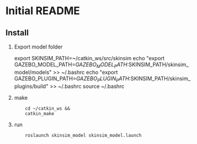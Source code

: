 # Initial README

## Install

1. Export model folder
	
    export SKINSIM_PATH=~/catkin_ws/src/skinsim
	echo "export GAZEBO_MODEL_PATH=$GAZEBO_MODEL_PATH:$SKINSIM_PATH/skinsim_model/models" >> ~/.bashrc
	echo "export GAZEBO_PLUGIN_PATH=${GAZEBO_PLUGIN_PATH}:$SKINSIM_PATH/skinsim_plugins/build" >> ~/.bashrc
	source ~/.bashrc

2. make
	~~~~
	    cd ~/catkin_ws &&
	    catkin_make
	~~~~

3. run
	~~~~
	    roslaunch skinsim_model skinsim_model.launch
	~~~~